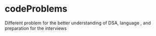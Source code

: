 # codeProblems
Different problem for the better understanding of DSA, language , and preparation for the interviews
